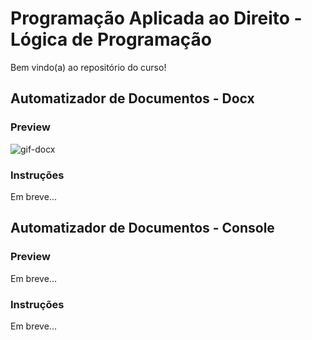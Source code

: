 # Programação Aplicada ao Direito - Lógica de Programação

Bem vindo(a) ao repositório do curso!


## Automatizador de Documentos - Docx

### Preview
![gif-docx](https://github.com/GermainPereira/programacao_aplicada_ao_direito/blob/master/3a_turma/2020-10-06-preview-projeto_final_para_docx.gif)

### Instruções
Em breve...


## Automatizador de Documentos - Console

### Preview
Em breve...

### Instruções
Em breve...
